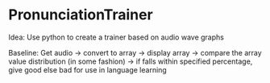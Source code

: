 # PronunciationTrainer
Idea: Use python to create a trainer based on audio wave graphs

Baseline: Get audio -> convert to array -> display array -> compare the array value distribution (in some fashion) -> if falls within specified percentage, give good else bad
for use in language learning
